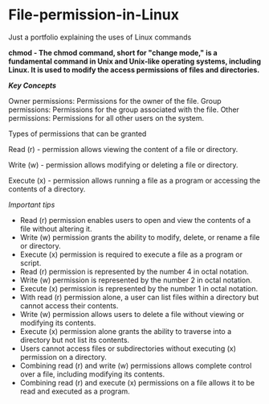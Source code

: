 # File-permission-in-Linux
Just a portfolio explaining the uses of Linux commands

**chmod - The chmod command, short for "change mode," is a fundamental command in Unix and Unix-like operating systems, including Linux. It is used to modify the access permissions of files and directories.** 

***Key Concepts***

Owner permissions: Permissions for the owner of the file.
Group permissions: Permissions for the group associated with the file.
Other permissions: Permissions for all other users on the system.

Types of permissions that can be granted

Read (r) - permission allows viewing the content of a file or directory.

Write (w) - permission allows modifying or deleting a file or directory.

Execute (x) -  permission allows running a file as a program or accessing the contents of a directory. 

*Important tips*
- Read (r) permission enables users to open and view the contents of a file without altering it.
- Write (w) permission grants the ability to modify, delete, or rename a file or directory.
- Execute (x) permission is required to execute a file as a program or script.
- Read (r) permission is represented by the number 4 in octal notation.
- Write (w) permission is represented by the number 2 in octal notation.
- Execute (x) permission is represented by the number 1 in octal notation.
- With read (r) permission alone, a user can list files within a directory but cannot access their contents.
- Write (w) permission allows users to delete a file without viewing or modifying its contents.
- Execute (x) permission alone grants the ability to traverse into a directory but not list its contents.
- Users cannot access files or subdirectories without executing (x) permission on a directory.
- Combining read (r) and write (w) permissions allows complete control over a file, including modifying its contents.
- Combining read (r) and execute (x) permissions on a file allows it to be read and executed as a program.
